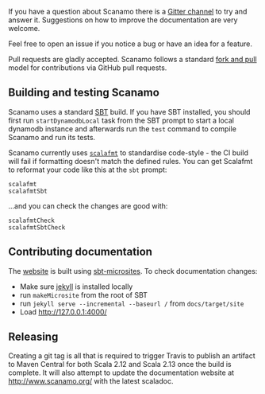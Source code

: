 If you have a question about Scanamo there is a 
[Gitter channel](https://gitter.im/guardian/scanamo) to try and 
answer it. Suggestions on how to improve the documentation are very
welcome.

Feel free to open an issue if you notice a bug or have an idea for a
feature. 

Pull requests are gladly accepted. Scanamo follows a standard
[fork and pull](https://help.github.com/articles/using-pull-requests/)
model for contributions via GitHub pull requests.

Building and testing Scanamo
----------------------------

Scanamo uses a standard [SBT](https://www.scala-sbt.org/) build. If you
have SBT installed, you should first run `startDynamodbLocal` task from the SBT prompt to start a local dynamodb instance and afterwards run the `test` command to compile Scanamo and run its tests.

Scanamo currently uses [`scalafmt`](https://scalameta.org/scalafmt/) to
standardise code-style - the CI build will fail if formatting doesn't
match the defined rules. You can get Scalafmt to reformat your code like
this at the `sbt` prompt:

```
scalafmt
scalafmtSbt
```

...and you can check the changes are good with:

```
scalafmtCheck
scalafmtSbtCheck
```

Contributing documentation
--------------------------

The [website](http://www.scanamo.org) is built using 
[sbt-microsites](https://47deg.github.io/sbt-microsites/). To check 
documentation changes: 
 * Make sure [jekyll](https://jekyllrb.com/docs/installation/) is installed locally
 * run `makeMicrosite` from the root of SBT
 * run `jekyll serve --incremental --baseurl /` from `docs/target/site`
 * Load http://127.0.0.1:4000/

Releasing
---------

Creating a git tag is all that is required to trigger Travis to publish an artifact to Maven 
Central for both Scala 2.12 and Scala 2.13 once the build is complete. It will also attempt to update
the documentation website at http://www.scanamo.org/ with the latest scaladoc.
